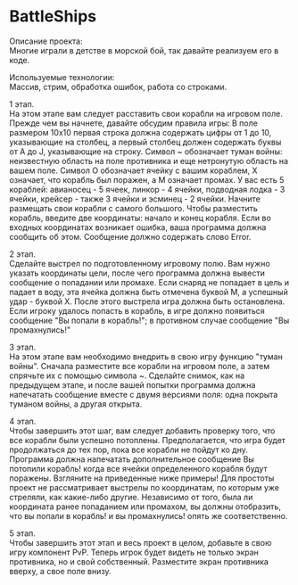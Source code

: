 # BattleShips
Описание проекта:   
Многие играли в детстве в морской бой, так давайте реализуем его в коде.

Используемые технологии:    
Массив, стрим, обработка ошибок, работа со строками.

1 этап.   
На этом этапе вам следует расставить свои корабли на игровом поле. Прежде чем вы начнете, давайте обсудим правила игры:
В поле размером 10х10 первая строка должна содержать цифры от 1 до 10, указывающие на столбец, а первый столбец должен содержать буквы от A до J, указывающие на строку.
Символ ~ обозначает туман войны: неизвестную область на поле противника и еще нетронутую область на вашем поле.
Символ O обозначает ячейку с вашим кораблем, X означает, что корабль был поражен, а M означает промах.
У вас есть 5 кораблей: авианосец - 5 ячеек, линкор - 4 ячейки, подводная лодка - 3 ячейки, крейсер - также 3 ячейки и эсминец - 2 ячейки. Начните размещать свои корабли с самого большого.
Чтобы разместить корабль, введите две координаты: начало и конец корабля.
Если во входных координатах возникает ошибка, ваша программа должна сообщить об этом. Сообщение должно содержать слово Error.    

2 этап.   
Сделайте выстрел по подготовленному игровому полю. Вам нужно указать координаты цели, после чего программа должна вывести сообщение о попадании или промахе.
Если снаряд не попадает в цель и падает в воду, эта ячейка должна быть отмечена буквой M, а успешный удар - буквой X. После этого выстрела игра должна быть остановлена.
Если игроку удалось попасть в корабль, в игре должно появиться сообщение "Вы попали в корабль!"; в противном случае сообщение "Вы промахнулись!"    

3 этап.    
На этом этапе вам необходимо внедрить в свою игру функцию "туман войны". Сначала разместите все корабли на игровом поле, а затем спрячьте их с помощью символа ~.
Сделайте снимок, как на предыдущем этапе, и после вашей попытки программа должна напечатать сообщение вместе с двумя версиями поля: одна покрыта туманом войны, а другая открыта.   

4 этап.   
Чтобы завершить этот шаг, вам следует добавить проверку того, что все корабли были успешно потоплены. 
Предполагается, что игра будет продолжаться до тех пор, пока все корабли не пойдут ко дну. Программа должна напечатать дополнительное сообщение Вы потопили корабль!
когда все ячейки определенного корабля будут поражены. Взгляните на приведенные ниже примеры!
Для простоты проект не рассматривает выстрелы по координатам, по которым уже стреляли, как какие-либо другие.
Независимо от того, была ли координата ранее попаданием или промахом, вы должны отобразить, что вы попали в корабль! и вы промахнулись! опять же соответственно.    

5 этап.    
Чтобы завершить этот этап и весь проект в целом, добавьте в свою игру компонент PvP. 
Теперь игрок будет видеть не только экран противника, но и свой собственный. Разместите экран противника вверху, а свое поле внизу.
